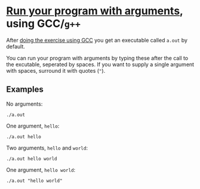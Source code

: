 # [Run your program with arguments](run_your_program_with_arguments.md), using GCC/`g++`

After [doing the exercise using GCC](do_the_exercise_gcc.md) you get an executable called `a.out` by default.

You can run your program with arguments by typing these after the call to the excutable, seperated by spaces.
If you want to supply a single argument with spaces, surround it with quotes (`"`).

## Examples

No arguments:

```
./a.out
```

One argument, `hello`:

```
./a.out hello
```

Two arguments, `hello` and `world`:

```
./a.out hello world
```

One argument, `hello world`:

```
./a.out "hello world"
```
